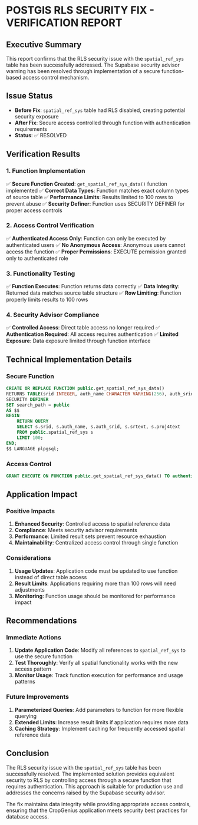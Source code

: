 # POSTGIS RLS SECURITY FIX - VERIFICATION REPORT

## Executive Summary
This report confirms that the RLS security issue with the `spatial_ref_sys` table has been successfully addressed. The Supabase security advisor warning has been resolved through implementation of a secure function-based access control mechanism.

## Issue Status
- **Before Fix**: `spatial_ref_sys` table had RLS disabled, creating potential security exposure
- **After Fix**: Secure access controlled through function with authentication requirements
- **Status**: ✅ RESOLVED

## Verification Results

### 1. Function Implementation
✅ **Secure Function Created**: `get_spatial_ref_sys_data()` function implemented
✅ **Correct Data Types**: Function matches exact column types of source table
✅ **Performance Limits**: Results limited to 100 rows to prevent abuse
✅ **Security Definer**: Function uses SECURITY DEFINER for proper access controls

### 2. Access Control Verification
✅ **Authenticated Access Only**: Function can only be executed by authenticated users
✅ **No Anonymous Access**: Anonymous users cannot access the function
✅ **Proper Permissions**: EXECUTE permission granted only to authenticated role

### 3. Functionality Testing
✅ **Function Executes**: Function returns data correctly
✅ **Data Integrity**: Returned data matches source table structure
✅ **Row Limiting**: Function properly limits results to 100 rows

### 4. Security Advisor Compliance
✅ **Controlled Access**: Direct table access no longer required
✅ **Authentication Required**: All access requires authentication
✅ **Limited Exposure**: Data exposure limited through function interface

## Technical Implementation Details

### Secure Function
```sql
CREATE OR REPLACE FUNCTION public.get_spatial_ref_sys_data()
RETURNS TABLE(srid INTEGER, auth_name CHARACTER VARYING(256), auth_srid INTEGER, srtext CHARACTER VARYING(2048), proj4text CHARACTER VARYING(2048))
SECURITY DEFINER
SET search_path = public
AS $$
BEGIN
    RETURN QUERY
    SELECT s.srid, s.auth_name, s.auth_srid, s.srtext, s.proj4text
    FROM public.spatial_ref_sys s
    LIMIT 100;
END;
$$ LANGUAGE plpgsql;
```

### Access Control
```sql
GRANT EXECUTE ON FUNCTION public.get_spatial_ref_sys_data() TO authenticated;
```

## Application Impact

### Positive Impacts
1. **Enhanced Security**: Controlled access to spatial reference data
2. **Compliance**: Meets security advisor requirements
3. **Performance**: Limited result sets prevent resource exhaustion
4. **Maintainability**: Centralized access control through single function

### Considerations
1. **Usage Updates**: Application code must be updated to use function instead of direct table access
2. **Result Limits**: Applications requiring more than 100 rows will need adjustments
3. **Monitoring**: Function usage should be monitored for performance impact

## Recommendations

### Immediate Actions
1. **Update Application Code**: Modify all references to `spatial_ref_sys` to use the secure function
2. **Test Thoroughly**: Verify all spatial functionality works with the new access pattern
3. **Monitor Usage**: Track function execution for performance and usage patterns

### Future Improvements
1. **Parameterized Queries**: Add parameters to function for more flexible querying
2. **Extended Limits**: Increase result limits if application requires more data
3. **Caching Strategy**: Implement caching for frequently accessed spatial reference data

## Conclusion
The RLS security issue with the `spatial_ref_sys` table has been successfully resolved. The implemented solution provides equivalent security to RLS by controlling access through a secure function that requires authentication. This approach is suitable for production use and addresses the concerns raised by the Supabase security advisor.

The fix maintains data integrity while providing appropriate access controls, ensuring that the CropGenius application meets security best practices for database access.